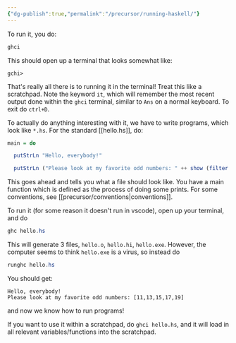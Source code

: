 ```yaml
---
{"dg-publish":true,"permalink":"/precursor/running-haskell/"}
---
```



To run it, you do:

```powershell
ghci
```

This should open up a terminal that looks somewhat like:

```ghci
gchi> 
```

That's really all there is to running it in the terminal! Treat this like a scratchpad. Note the keyword `it`, which will remember the most recent output done within the `ghci` terminal, similar to `Ans` on a normal keyboard. To exit do `ctrl+D`.

To actually do anything interesting with it, we have to write programs, which look like `*.hs`. For the standard [[hello.hs]], do:

```haskell
main = do

  putStrLn "Hello, everybody!"

  putStrLn ("Please look at my favorite odd numbers: " ++ show (filter odd [10..20]))
```

This goes ahead and tells you what a file should look like. You have a main function which is defined as the process of doing some prints. For some conventions, see [[precursor/conventions\|conventions]].

To run it (for some reason it doesn't run in vscode), open up your terminal, and do

```powershell
ghc hello.hs
```

This will generate 3 files, `hello.o`, `hello.hi`, `hello.exe`. However, the computer seems to think `hello.exe` is a virus, so instead do

```powershell
runghc hello.hs
```

You should get:

```text
Hello, everybody!
Please look at my favorite odd numbers: [11,13,15,17,19]
```

and now we know how to run programs!

If you want to use it within a scratchpad, do `ghci hello.hs`, and it will load in all relevant variables/functions into the scratchpad.
